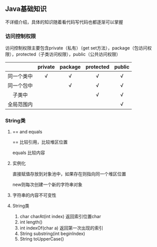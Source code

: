 ## Java基础知识

不详细介绍，具体的知识随着看代码写代码也都逐渐可以掌握

### 访问控制权限

访问控制权限主要包含private（私有）（get set方法），package（包访问权限），protected（子类访问权限），public（公共访问权限）

|            | private | package | protected | public |
| :--------: | :-----: | :-----: | :-------: | :----: |
| 同一个类中 |    √    |    √    |     √     |   √    |
| 同一个包中 |         |    √    |     √     |   √    |
|   子类中   |         |         |     √     |   √    |
| 全局范围内 |         |         |           |   √    |

### String类

1. == and equals

    == 比较引用，比较堆区位置
    
    equals 比较内容

2. 实例化

    直接赋值存放到对象池中，如果存在则指向同一个堆区位置
    
    new则每次创建一个新的字符串对象

3. 字符串的内容不可变性

4. String类

    1. char charAt(int index) 返回索引位置char
    2. int length()
    3. int indexOf(char a) 返回第一次出现的索引
    4. String substring(int beginIndex)
    5. String toUpperCase()



